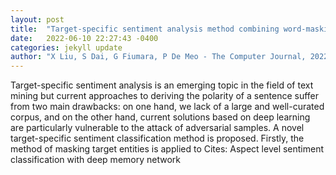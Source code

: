 ```yaml
---
layout: post
title:  "Target-specific sentiment analysis method combining word-masking data enhancement and adversarial learning"
date:   2022-06-10 22:27:43 -0400
categories: jekyll update
author: "X Liu, S Dai, G Fiumara, P De Meo - The Computer Journal, 2022"
---
```

Target-specific sentiment analysis is an emerging topic in the field of text mining but current approaches to deriving the polarity of a sentence suffer from two main drawbacks: on one hand, we lack of a large and well-curated corpus, and on the other hand, current solutions based on deep learning are particularly vulnerable to the attack of adversarial samples. A novel target-specific sentiment classification method is proposed. Firstly, the method of masking target entities is applied to  Cites: Aspect level sentiment classification with deep memory network
